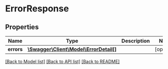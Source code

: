 # ErrorResponse

## Properties
Name | Type | Description | Notes
------------ | ------------- | ------------- | -------------
**errors** | [**\Swagger\Client\Model\ErrorDetail[]**](ErrorDetail.md) |  | [optional] 

[[Back to Model list]](../README.md#documentation-for-models) [[Back to API list]](../README.md#documentation-for-api-endpoints) [[Back to README]](../README.md)


